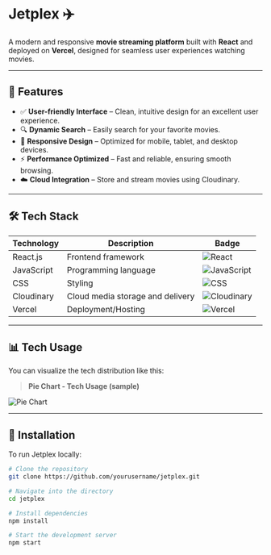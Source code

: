 # Jetplex ✈️

A modern and responsive **movie streaming platform** built with **React** and deployed on **Vercel**, designed for seamless user experiences watching movies.


---



## 🚀 Features

- ✅ **User-friendly Interface** – Clean, intuitive design for an excellent user experience.  
- 🔍 **Dynamic Search** – Easily search for your favorite movies.  
- 📱 **Responsive Design** – Optimized for mobile, tablet, and desktop devices.  
- ⚡ **Performance Optimized** – Fast and reliable, ensuring smooth browsing.  
- ☁️ **Cloud Integration** – Store and stream movies using Cloudinary.

---

## 🛠️ Tech Stack

| Technology     | Description                         | Badge |
|----------------|-------------------------------------|--------|
| React.js       | Frontend framework                  | ![React](https://img.shields.io/badge/React-61DAFB?style=flat&logo=react&logoColor=white) |
| JavaScript     | Programming language                | ![JavaScript](https://img.shields.io/badge/JavaScript-F7DF1E?style=flat&logo=javascript&logoColor=black) |
| CSS            | Styling                             | ![CSS](https://img.shields.io/badge/CSS-1572B6?style=flat&logo=css3&logoColor=white) |
| Cloudinary     | Cloud media storage and delivery    | ![Cloudinary](https://img.shields.io/badge/Cloudinary-3448C5?style=flat&logo=cloudinary&logoColor=white) |
| Vercel         | Deployment/Hosting                  | ![Vercel](https://img.shields.io/badge/Vercel-000000?style=flat&logo=vercel&logoColor=white) |

---

## 📊 Tech Usage

You can visualize the tech distribution like this:

> **Pie Chart - Tech Usage (sample)**   

![Pie Chart](https://quickchart.io/chart?c={type:'pie',data:{labels:['React','JavaScript','CSS','Cloudinary','Vercel'],datasets:[{data:[30,25,20,15,10]}]}})

---

## 🧰 Installation

To run Jetplex locally:

```bash
# Clone the repository
git clone https://github.com/yourusername/jetplex.git

# Navigate into the directory
cd jetplex

# Install dependencies
npm install

# Start the development server
npm start
